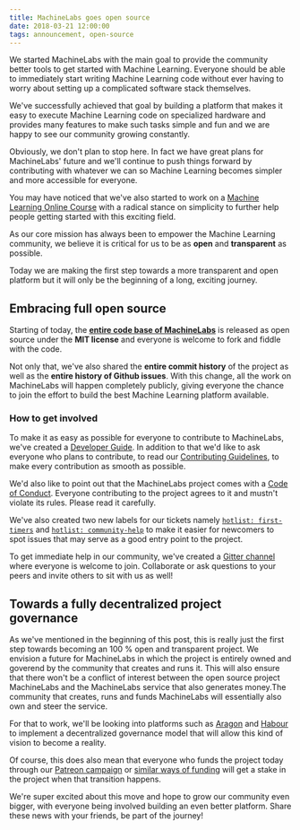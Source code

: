 ```yaml
---
title: MachineLabs goes open source
date: 2018-03-21 12:00:00
tags: announcement, open-source
---
```


We started MachineLabs with the main goal to provide the community better tools to get started with Machine Learning. Everyone should be able to immediately start writing Machine Learning code without ever having to worry about setting up a complicated software stack themselves.

<!-- more -->

We've successfully achieved that goal by building a platform that makes it easy to execute Machine Learning code on specialized hardware and provides many features to make such tasks simple and fun and we are happy to see our community growing constantly.

Obviously, we don't plan to stop here. In fact we have great plans for MachineLabs' future and we'll continue to push things forward by contributing with whatever we can so Machine Learning becomes simpler and more accessible for everyone.

You may have noticed that we've also started to work on a [Machine Learning Online Course](http://course.machinelabs.ai) with a radical stance on simplicity to further help people getting started with this exciting field.

As our core mission has always been to empower the Machine Learning community, we believe it is critical for us to be as **open** and **transparent** as possible.

Today we are making the first step towards a more transparent and open platform but it will only be the beginning of a long, exciting journey.

## Embracing full open source

Starting of today, the [**entire code base of MachineLabs**](https://github.com/machinelabs/machinelabs) is released as open source under the **MIT license** and everyone is welcome to fork and fiddle with the code. 

Not only that, we've also shared the **entire commit history** of the project as well as the **entire history of Github issues**. With this change, all the work on MachineLabs will happen completely publicly, giving everyone the chance to join the effort to build the best Machine Learning platform available.

### How to get involved

To make it as easy as possible for everyone to contribute to MachineLabs, we've created a [Developer Guide](https://github.com/machinelabs/machinelabs/blob/master/DEVELOPERS_GUIDE.md). In addition to that we'd like to ask everyone who plans to contribute, to read our [Contributing Guidelines](https://github.com/machinelabs/machinelabs/blob/master/CONTRIBUTING.md), to make every contribution as smooth as possible.

We'd also like to point out that the MachineLabs project comes with a [Code of Conduct](https://github.com/machinelabs/machinelabs/blob/master/CODE_OF_CONDUCT.md). Everyone contributing to the project agrees to it and mustn't violate its rules. Please read it carefully.

We've also created two new labels for our tickets namely [`hotlist: first-timers`](https://github.com/machinelabs/machinelabs/issues?q=is%3Aopen+is%3Aissue+label%3A%22hotlist%3A+first-timers%22) and [`hotlist: community-help`](https://github.com/machinelabs/machinelabs/issues?q=is%3Aopen+is%3Aissue+label%3A%22hotlist%3A+community-help%22) to make it easier for newcomers to spot issues that may serve as a good entry point to the project.

To get immediate help in our community, we've created a [Gitter channel](https://gitter.im/machinelabs/machinelabs) where everyone is welcome to join. Collaborate or ask questions to your peers and invite others to sit with us as well!

## Towards a fully decentralized project governance

As we've mentioned in the beginning of this post, this is really just the first step towards becoming an 100 % open and transparent project. We envision a future for MachineLabs in which the project is entirely owned and goverend by the community that creates and runs it. This will also ensure that there won't be a conflict of interest between the open source project MachineLabs and the MachineLabs service that also generates money.The community that creates, runs and funds MachineLabs will essentially also own and steer the service.

For that to work, we'll be looking into platforms such as [Aragon](https://aragon.one/) and [Habour](https://www.harbourproject.io/) to implement a decentralized governance model that will allow this kind of vision to become a reality.

Of course, this does also mean that everyone who funds the project today through our [Patreon campaign](http://patreon.com/machinelabs) or [similar ways of funding](https://docs.machinelabs.ai/support-machinelabs/) will get a stake in the project when that transition happens.

We're super excited about this move and hope to grow our community even bigger, with everyone being involved building an even better platform. Share these news with your friends, be part of the journey!